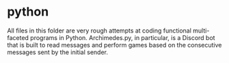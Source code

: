 # python

All files in this folder are very rough attempts at coding functional multi-faceted programs in Python.
Archimedes.py, in particular, is a Discord bot that is built to read messages and perform games based on the consecutive messages sent by the initial sender.
